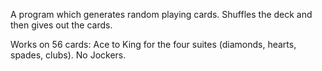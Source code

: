A program which generates random playing cards. Shuffles the deck and then gives out the cards.

Works on 56 cards: Ace to King for the four suites (diamonds, hearts, spades, clubs). No Jockers.
